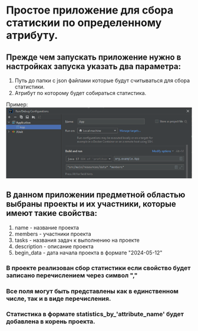 # Простое приложение для сбора статискии по определенному атрибуту.

## Прежде чем запускать приложение нужно в настройках запуска указать два параметра:
1. Путь до папки с json файлами которые будут считываться для сбора статистики.
2. Атрибут по которому будет собираться статистика.

Пример: ![Пример](images/set-app-args.png)

## В данном приложении предметной областью выбраны проекты и их участники, которые имеют такие свойства:
1. name - название проекта
2. members - участники проекта
3. tasks - названия задач к выполнению на проекте
4. description - описание проекта
5. begin_data - дата начала проекта в формате "2024-05-12"

### В проекте реализован сбор статистики если свойство будет записано перечислением через символ ","
### Все поля могут быть представлены как в единственном числе, так и в виде перечисления.
### Статистика в формате statistics_by_'attribute_name' будет добавлена в корень проекта.